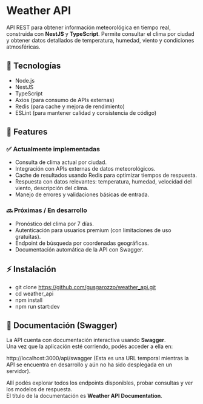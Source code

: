 # Weather API

API REST para obtener información meteorológica en tiempo real, construida con **NestJS** y **TypeScript**. Permite consultar el clima por ciudad y obtener datos detallados de temperatura, humedad, viento y condiciones atmosféricas.

## 🚀 Tecnologías

- Node.js
- NestJS
- TypeScript
- Axios (para consumo de APIs externas)
- Redis (para cache y mejora de rendimiento)
- ESLint (para mantener calidad y consistencia de código)

## 📝 Features

### ✅ Actualmente implementadas
- Consulta de clima actual por ciudad.
- Integración con APIs externas de datos meteorológicos.
- Cache de resultados usando Redis para optimizar tiempos de respuesta.
- Respuesta con datos relevantes: temperatura, humedad, velocidad del viento, descripción del clima.
- Manejo de errores y validaciones básicas de entrada.

### 🔜 Próximas / En desarrollo
- Pronóstico del clima por 7 días.
- Autenticación para usuarios premium (con limitaciones de uso gratuitas).
- Endpoint de búsqueda por coordenadas geográficas.
- Documentación automática de la API con Swagger.

## ⚡ Instalación

- git clone https://github.com/gusgarozzo/weather_api.git
- cd weather_api
- npm install
- npm run start:dev


## 📖 Documentación (Swagger)

La API cuenta con documentación interactiva usando **Swagger**.  
Una vez que la aplicación esté corriendo, podés acceder a ella en:

http://localhost:3000/api/swagger (Esta es una URL temporal mientras la API se encuentra en desarrollo y aún no ha sido desplegada en un servidor).

Allí podés explorar todos los endpoints disponibles, probar consultas y ver los modelos de respuesta.  
El título de la documentación es **Weather API Documentation**.


